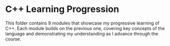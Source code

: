 # C++ Learning Progression

This folder contains 9 modules that showcase my progressive learning of C++. Each module builds on the previous one, covering key concepts of the language and demonstrating my understanding as I advance through the course.
